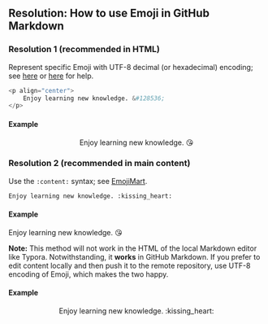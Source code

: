 ## Resolution: How to use Emoji in GitHub Markdown

### Resolution 1 (recommended in HTML)

Represent specific Emoji with UTF-8 decimal (or hexadecimal) encoding; see [here](https://www.w3schools.com/charsets/ref_emoji_smileys.asp) or [here](https://www.quackit.com/character_sets/emoji/emoji_v3.0/unicode_emoji_v3.0_characters_all.cfm) for help.

```python
<p align="center">
	Enjoy learning new knowledge. &#128536;
</p>
```

#### Example

<p align="center">
	Enjoy learning new knowledge. &#128536;
</p>

### Resolution 2 (recommended in main content)

Use the `:content:`  syntax; see [EmojiMart](https://missiveapp.com/open/emoji-mart).

```python
Enjoy learning new knowledge. :kissing_heart:
```

#### Example

Enjoy learning new knowledge. :kissing_heart:

**Note:** This method will not work in the HTML of the local Markdown editor like Typora. Notwithstanding, it **works** in GitHub Markdown. If you prefer to edit content locally and then push it to the remote repository, use UTF-8 encoding of Emoji, which makes the two happy.

#### Example

<p align="center">
	Enjoy learning new knowledge. :kissing_heart:
</p>
